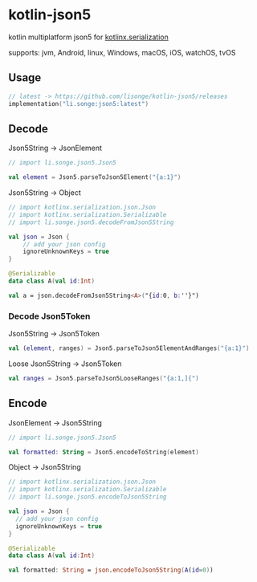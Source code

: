 # kotlin-json5

kotlin multiplatform json5 for [kotlinx.serialization](https://github.com/Kotlin/kotlinx.serialization)

supports: jvm, Android, linux, Windows, macOS, iOS, watchOS, tvOS

## Usage

```kotlin
// latest -> https://github.com/lisonge/kotlin-json5/releases
implementation("li.songe:json5:latest")
```

## Decode

Json5String -> JsonElement

```kotlin
// import li.songe.json5.Json5

val element = Json5.parseToJson5Element("{a:1}")
```

Json5String -> Object

```kotlin
// import kotlinx.serialization.json.Json
// import kotlinx.serialization.Serializable
// import li.songe.json5.decodeFromJson5String

val json = Json {
    // add your json config
    ignoreUnknownKeys = true
}

@Serializable
data class A(val id:Int)

val a = json.decodeFromJson5String<A>("{id:0, b:''}")
```

### Decode Json5Token

Json5String -> Json5Token

```kotlin
val (element, ranges) = Json5.parseToJson5ElementAndRanges("{a:1}")
```

Loose Json5String -> Json5Token

```kotlin
val ranges = Json5.parseToJson5LooseRanges("{a:1,]{")
```

## Encode

JsonElement -> Json5String

```kotlin
// import li.songe.json5.Json5

val formatted: String = Json5.encodeToString(element)
```

Object -> Json5String

```kotlin
// import kotlinx.serialization.json.Json
// import kotlinx.serialization.Serializable
// import li.songe.json5.encodeToJson5String

val json = Json {
  // add your json config
  ignoreUnknownKeys = true
}

@Serializable
data class A(val id:Int)

val formatted: String = json.encodeToJson5String(A(id=0))
```
